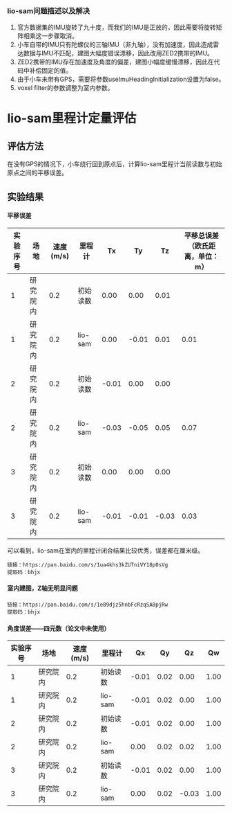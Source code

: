 ### lio-sam问题描述以及解决

1. 官方数据集的IMU旋转了九十度，而我们的IMU是正放的，因此需要将旋转矩阵相乘这一步骤取消。
2. 小车自带的IMU只有陀螺仪的三轴IMU（非九轴），没有加速度，因此造成雷达数据与IMU不匹配，建图大幅度错误漂移，因此改用ZED2携带的IMU。
3. ZED2携带的IMU存在加速度及角度的偏差，建图小幅度缓慢漂移，因此在代码中补偿固定的值。
4. 由于小车未带有GPS，需要将参数useImuHeadingInitialization设置为false。
5. voxel filter的参数调整为室内参数。

# lio-sam里程计定量评估

## 评估方法

在没有GPS的情况下，小车绕行回到原点后，计算lio-sam里程计当前读数与初始原点之间的平移误差。

## 实验结果

#### 平移误差

实验序号|场地|速度(m/s)|里程计|Tx|Ty|Tz|平移总误差（欧氏距离，单位：m）|
-|-|-|-|-|-|-|-|
1|研究院内|0.2|初始读数|0.00|0.00|0.01||
1|研究院内|0.2|lio-sam|0.00|-0.01|0.01|0.01|
2|研究院内|0.2|初始读数|-0.01|0.00|0.00||
2|研究院内|0.2|lio-sam|-0.03|-0.05|0.05|0.07|
3|研究院内|0.2|初始读数|0.00|0.00|0.00||
3|研究院内|0.2|lio-sam|-0.01|-0.01|-0.03|0.03|

可以看到，lio-sam在室内的里程计闭合结果比较优秀，误差都在厘米级。

```
链接：https://pan.baidu.com/s/1ua4khs3kZUTniVY18p0sVg 
提取码：bhjx 
```

#### 室内建图，Z轴无明显问题

```
链接：https://pan.baidu.com/s/1e89djz5hnbFcRzqSA8pjRw 
提取码：bhjx
```

#### 角度误差——四元数（论文中未使用）

实验序号|场地|速度(m/s)|里程计|Qx|Qy|Qz|Qw|
-|-|-|-|-|-|-|-|
1|研究院内|0.2|初始读数|-0.01|0.02|0.00|1.00|
1|研究院内|0.2|lio-sam|-0.01|0.02|0.00|1.00|
2|研究院内|0.2|初始读数|-0.01|0.02|0.00|1.00|
2|研究院内|0.2|lio-sam|0.00|0.02|0.02|1.00|
3|研究院内|0.2|初始读数|-0.01|0.02|0.00|1.00|
3|研究院内|0.2|lio-sam|0.00|0.02|-0.03|1.00|